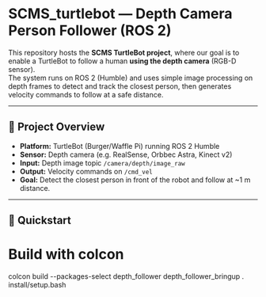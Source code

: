 # SCMS_turtlebot — Depth Camera Person Follower (ROS 2)

This repository hosts the **SCMS TurtleBot project**, where our goal is to enable a TurtleBot to follow a human **using the depth camera** (RGB-D sensor).  
The system runs on ROS 2 (Humble) and uses simple image processing on depth frames to detect and track the closest person, then generates velocity commands to follow at a safe distance.

---

## 📌 Project Overview
- **Platform:** TurtleBot (Burger/Waffle Pi) running ROS 2 Humble  
- **Sensor:** Depth camera (e.g. RealSense, Orbbec Astra, Kinect v2)  
- **Input:** Depth image topic `/camera/depth/image_raw`  
- **Output:** Velocity commands on `/cmd_vel`  
- **Goal:** Detect the closest person in front of the robot and follow at ~1 m distance.  

---

## 🚀 Quickstart

# Build with colcon
colcon build --packages-select depth_follower depth_follower_bringup
. install/setup.bash
